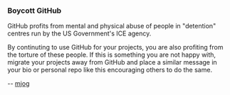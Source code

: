 ### Boycott GitHub

GitHub profits from mental and physical abuse of people in "detention" centres run by the US Government's ICE agency.

By continuting to use GitHub for your projects, you are also profiting from the torture of these people. If this is something you are not happy with, migrate your projects away from GitHub and place a similar message in your bio or personal repo like this encouraging others to do the same.

-- [mjog](https://mjog.vee.net)
